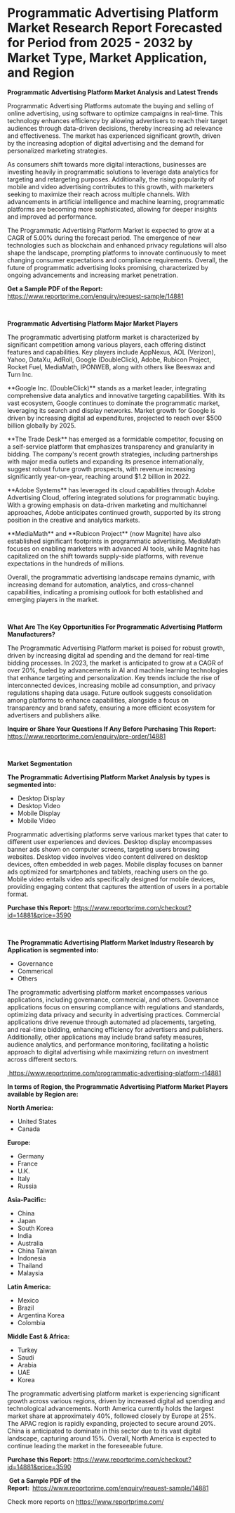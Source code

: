 <p><h1>Programmatic Advertising Platform Market Research Report Forecasted for Period from 2025 -  2032 by Market Type, Market Application, and Region</h1></p><p><strong>Programmatic Advertising Platform Market Analysis and Latest Trends</strong></p>
<p><p>Programmatic Advertising Platforms automate the buying and selling of online advertising, using software to optimize campaigns in real-time. This technology enhances efficiency by allowing advertisers to reach their target audiences through data-driven decisions, thereby increasing ad relevance and effectiveness. The market has experienced significant growth, driven by the increasing adoption of digital advertising and the demand for personalized marketing strategies.</p><p>As consumers shift towards more digital interactions, businesses are investing heavily in programmatic solutions to leverage data analytics for targeting and retargeting purposes. Additionally, the rising popularity of mobile and video advertising contributes to this growth, with marketers seeking to maximize their reach across multiple channels. With advancements in artificial intelligence and machine learning, programmatic platforms are becoming more sophisticated, allowing for deeper insights and improved ad performance.</p><p>The Programmatic Advertising Platform Market is expected to grow at a CAGR of 5.00% during the forecast period. The emergence of new technologies such as blockchain and enhanced privacy regulations will also shape the landscape, prompting platforms to innovate continuously to meet changing consumer expectations and compliance requirements. Overall, the future of programmatic advertising looks promising, characterized by ongoing advancements and increasing market penetration.</p></p>
<p><strong>Get a Sample PDF of the Report:&nbsp;</strong> <a href="https://www.reportprime.com/enquiry/request-sample/14881?utm_campaign=3075&utm_medium=2&utm_source=Github&utm_content=ia&utm_term=20032025&utm_id=programmatic-advertising-platform">https://www.reportprime.com/enquiry/request-sample/14881</a></p>
<p>&nbsp;</p>
<p><strong>Programmatic Advertising Platform Major Market Players</strong></p>
<p><p>The programmatic advertising platform market is characterized by significant competition among various players, each offering distinct features and capabilities. Key players include AppNexus, AOL (Verizon), Yahoo, DataXu, AdRoll, Google (DoubleClick), Adobe, Rubicon Project, Rocket Fuel, MediaMath, IPONWEB, along with others like Beeswax and Turn Inc.</p><p>**Google Inc. (DoubleClick)** stands as a market leader, integrating comprehensive data analytics and innovative targeting capabilities. With its vast ecosystem, Google continues to dominate the programmatic market, leveraging its search and display networks. Market growth for Google is driven by increasing digital ad expenditures, projected to reach over $500 billion globally by 2025.</p><p>**The Trade Desk** has emerged as a formidable competitor, focusing on a self-service platform that emphasizes transparency and granularity in bidding. The company's recent growth strategies, including partnerships with major media outlets and expanding its presence internationally, suggest robust future growth prospects, with revenue increasing significantly year-on-year, reaching around $1.2 billion in 2022.</p><p>**Adobe Systems** has leveraged its cloud capabilities through Adobe Advertising Cloud, offering integrated solutions for programmatic buying. With a growing emphasis on data-driven marketing and multichannel approaches, Adobe anticipates continued growth, supported by its strong position in the creative and analytics markets.</p><p>**MediaMath** and **Rubicon Project** (now Magnite) have also established significant footprints in programmatic advertising. MediaMath focuses on enabling marketers with advanced AI tools, while Magnite has capitalized on the shift towards supply-side platforms, with revenue expectations in the hundreds of millions.</p><p>Overall, the programmatic advertising landscape remains dynamic, with increasing demand for automation, analytics, and cross-channel capabilities, indicating a promising outlook for both established and emerging players in the market.</p></p>
<p>&nbsp;</p>
<p><strong>What Are The Key Opportunities For Programmatic Advertising Platform Manufacturers?</strong></p>
<p><p>The Programmatic Advertising Platform market is poised for robust growth, driven by increasing digital ad spending and the demand for real-time bidding processes. In 2023, the market is anticipated to grow at a CAGR of over 20%, fueled by advancements in AI and machine learning technologies that enhance targeting and personalization. Key trends include the rise of interconnected devices, increasing mobile ad consumption, and privacy regulations shaping data usage. Future outlook suggests consolidation among platforms to enhance capabilities, alongside a focus on transparency and brand safety, ensuring a more efficient ecosystem for advertisers and publishers alike.</p></p>
<p><strong>Inquire or Share Your Questions If Any Before Purchasing This Report:</strong> <a href="https://www.reportprime.com/enquiry/pre-order/14881?utm_campaign=3075&utm_medium=2&utm_source=Github&utm_content=ia&utm_term=20032025&utm_id=programmatic-advertising-platform">https://www.reportprime.com/enquiry/pre-order/14881</a></p>
<p>&nbsp;</p>
<p><strong>Market Segmentation</strong></p>
<p><strong>The Programmatic Advertising Platform Market Analysis by types is segmented into:</strong></p>
<p><ul><li>Desktop Display</li><li>Desktop Video</li><li>Mobile Display</li><li>Mobile Video</li></ul></p>
<p><p>Programmatic advertising platforms serve various market types that cater to different user experiences and devices. Desktop display encompasses banner ads shown on computer screens, targeting users browsing websites. Desktop video involves video content delivered on desktop devices, often embedded in web pages. Mobile display focuses on banner ads optimized for smartphones and tablets, reaching users on the go. Mobile video entails video ads specifically designed for mobile devices, providing engaging content that captures the attention of users in a portable format.</p></p>
<p><strong>Purchase this Report:&nbsp;</strong><a href="https://www.reportprime.com/checkout?id=14881&price=3590&utm_campaign=3075&utm_medium=2&utm_source=Github&utm_content=ia&utm_term=20032025&utm_id=programmatic-advertising-platform">https://www.reportprime.com/checkout?id=14881&price=3590</a></p>
<p>&nbsp;</p>
<p><strong>The Programmatic Advertising Platform Market Industry Research by Application is segmented into:</strong></p>
<p><ul><li>Governance</li><li>Commerical</li><li>Others</li></ul></p>
<p><p>The programmatic advertising platform market encompasses various applications, including governance, commercial, and others. Governance applications focus on ensuring compliance with regulations and standards, optimizing data privacy and security in advertising practices. Commercial applications drive revenue through automated ad placements, targeting, and real-time bidding, enhancing efficiency for advertisers and publishers. Additionally, other applications may include brand safety measures, audience analytics, and performance monitoring, facilitating a holistic approach to digital advertising while maximizing return on investment across different sectors.</p></p>
<p><a href="https://www.reportprime.com/programmatic-advertising-platform-r14881?utm_campaign=3075&utm_medium=2&utm_source=Github&utm_content=ia&utm_term=20032025&utm_id=programmatic-advertising-platform">&nbsp;https://www.reportprime.com/programmatic-advertising-platform-r14881</a></p>
<p><strong>In terms of Region, the Programmatic Advertising Platform Market Players available by Region are:</strong></p>
<p>
    <p> <strong> North America: </strong>
        <ul>
            <li>United States</li>
            <li>Canada</li>
        </ul>
        </p> 
    <p> <strong> Europe: </strong>
        <ul>
            <li>Germany</li>
            <li>France</li>
            <li>U.K.</li>
            <li>Italy</li>
            <li>Russia</li>
        </ul>
        </p> 
    <p> <strong> Asia-Pacific: </strong>
        <ul>
            <li>China</li>
            <li>Japan</li>
            <li>South Korea</li>
            <li>India</li>
            <li>Australia</li>
            <li>China Taiwan</li>
            <li>Indonesia</li>
            <li>Thailand</li>
            <li>Malaysia</li>
        </ul>
        </p> 
    <p> <strong> Latin America: </strong>
        <ul>
            <li>Mexico</li>
            <li>Brazil</li>
            <li>Argentina Korea</li>
            <li>Colombia</li>
        </ul>
        </p> 
    <p> <strong> Middle East & Africa: </strong>
        <ul>
            <li>Turkey</li>
            <li>Saudi</li>
            <li>Arabia</li>
            <li>UAE</li>
            <li>Korea</li>
        </ul>
    </p>
    </p>
<p><p>The programmatic advertising platform market is experiencing significant growth across various regions, driven by increased digital ad spending and technological advancements. North America currently holds the largest market share at approximately 40%, followed closely by Europe at 25%. The APAC region is rapidly expanding, projected to secure around 20%. China is anticipated to dominate in this sector due to its vast digital landscape, capturing around 15%. Overall, North America is expected to continue leading the market in the foreseeable future.</p></p>
<p><strong>Purchase this Report: </strong><a href="https://www.reportprime.com/checkout?id=14881&price=3590&utm_campaign=3075&utm_medium=2&utm_source=Github&utm_content=ia&utm_term=20032025&utm_id=programmatic-advertising-platform">https://www.reportprime.com/checkout?id=14881&price=3590</a></p>
<p>&nbsp;<strong>Get a Sample PDF of the Report:&nbsp;&nbsp;</strong><a href="https://www.reportprime.com/enquiry/request-sample/14881?utm_campaign=3075&utm_medium=2&utm_source=Github&utm_content=ia&utm_term=20032025&utm_id=programmatic-advertising-platform">https://www.reportprime.com/enquiry/request-sample/14881</a></p>
<p><strong></strong></p>
<p>Check more reports on <a href="https://www.reportprime.com/?utm_campaign=3075&utm_medium=2&utm_source=Github&utm_content=ia&utm_term=20032025&utm_id=programmatic-advertising-platform">https://www.reportprime.com/</a></p>